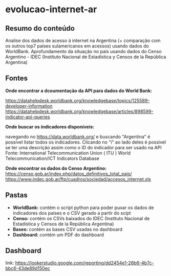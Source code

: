# evolucao-internet-ar

## Resumo do conteúdo
Analise dos dados de acesso à internet na Argentina (+ comparação com os outros top7 países sulamericanos em acessos) usando dados do WorldBank.
Aprofundamento da situação no país usando dados do Censo Argentino - IDEC (Instituto Nacional de Estadística y Censos de la República Argentina)

## Fontes

**Onde encontrar a dcoumentação da API para dados do World Bank:**

https://datahelpdesk.worldbank.org/knowledgebase/topics/125589-developer-information
https://datahelpdesk.worldbank.org/knowledgebase/articles/898599-indicator-api-queries

**Onde buscar os indicadores disponíveis:**

navegando no https://data.worldbank.org/ e buscando "Argentina" é possível listar todos os indicadores. Clicando no "i" ao lado deles é possivel se ter uma descrição assim como o ID do indicador para ser usado na API Fonte: International Telecommunication Union ( ITU ) World Telecommunication/ICT Indicators Database

**Onde encontrar os dados do Censo Argentino:**
https://censo.gob.ar/index.php/datos_definitivos_total_pais/ 
https://www.indec.gob.ar/ftp/cuadros/sociedad/accesos_internet.xls


## Pastas
- **WorldBank:** contém o script python para poder puxar os dados de indicadores dos países e o CSV gerado a partir do scipt 
- **Censo:** contém os CSVs baixados do IDEC (Instituto Nacional de Estadística y Censos de la República Argentina)
- **Bases:** contém as bases CSV usadas no dashboard
- **Dashboard:** contém um PDF do dashboard
  
## Dashboard
link: https://lookerstudio.google.com/reporting/dd2454e1-26b6-4b7c-bbc6-43de89d150ec
